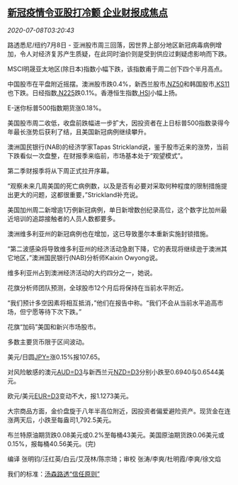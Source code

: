 <!--1594182194000-->
[新冠疫情令亚股打冷颤 企业财报成焦点](https://cn.reuters.com/article/asia-financial-markets-0708-wedn-idCNKBS2490D5)
------

<div><i>2020-07-08T03:20:43</i></div><div class="StandardArticleBody_body"><p>路透悉尼/纽约7月8日 - 亚洲股市周三回落，因世界上部分地区新冠病毒病例增加，令人对经济复苏产生质疑，在此同时油价则是受到供应过剩疑虑影响而下跌。 </p><p>MSCI明晟亚太地区(除日本)指数小幅下跌，该指数甫于周二创下四个半月高点。 </p><p>中国股市在平盘附近摇摆。澳洲股市跌0.4%，新西兰股市<a href="/investing/markets/index?symbol=.NZ50">.NZ50</a>和韩国股市<a href="/investing/markets/index?symbol=.KS11">.KS11</a>也下跌。日经指数<a href="/investing/markets/index?symbol=.N225">.N225</a>跌0.1%。香港恒生指数<a href="/investing/markets/index?symbol=.HSI">.HSI</a>小幅上扬。 </p><p>E-迷你标普500指数期货涨0.18%。 </p><p>美国股市周二收低，收盘前跌幅进一步扩大，因投资者在上日标普500指数录得今年最长涨势后获利了结，且美国新冠病例继续攀升。 </p><p>澳洲国民银行(NAB)的经济学家Tapas Strickland说，鉴于股市近来的涨势，当前下跌看似一次盘整，在财报季来临前，市场基本处于“观望模式”。 </p><p>第二季财报季将从下周正式拉开序幕。 </p><p>“观察未来几周美国的死亡病例数，以及是否有必要对采取何种程度的限制措施提出更大的问题，这都很重要，”Strickland补充说。 </p><p>美国加州周二新增逾1万例新冠病例，单日新增数创纪录高位，这个数字比加州最近培训的追踪接触者的人员人数都要多。 </p><p>澳洲维多利亚州的新冠病例也在增加，这已导致墨尔本重新实施封锁措施。 </p><p>“第二波感染将导致维多利亚州的经济活动急剧下降，它的表现将继续逊于澳洲其它地区，”澳洲国民银行(NAB)分析师Kaixin Owyong说。 </p><p>维多利亚州占到澳洲经济活动的大约四分之一，她说。 </p><p>花旗分析师团队预测，全球股市12个月后将保持在当前水平附近。 </p><p>“我们预计多空因素将相互抵消，”他们在报告中称。“我们不会从当前水平追高市场，但宁愿等待下次下跌。” </p><p>花旗“加码”美国和新兴市场股市。 </p><p>多数主要货币限于区间波动。 </p><p>美元/日圆<a href="/investing/currencies/quote?srcCurr=JPY&destCurr=USD">JPY=</a>涨0.15%报107.65。 </p><p>对风险敏感的澳元<a href="/investing/currencies/quote?srcCurr=AUD&destCurr=USD">AUD=D3</a>与新西兰元<a href="/investing/currencies/quote?srcCurr=NZD&destCurr=USD">NZD=D3</a>分别小跌至0.6940与0.6544美元。 </p><p>欧元/美元<a href="/investing/currencies/quote?srcCurr=EUR&destCurr=USD">EUR=D3</a>变动不大，报1.1273美元。 </p><p>大宗商品方面，金价盘旋于八年半高位附近，因投资者偏爱避险资产。现货金在连涨两天后，小跌至每盎司1,792.5美元。 </p><p>布兰特原油期货跌0.08美元或0.2%至每桶43美元。美国原油期货跌0.06美元或0.15%，报每桶40.56美元。(完) </p><div class="Attribution_container"><div class="Attribution_attribution"><p class="Attribution_content">编译 张明钧/汪红英/白云/艾茂林/陈宗琦；审校 张涛/李爽/杜明霞/李爽/徐文焰 </p></div></div><div class="StandardArticleBody_trustBadgeContainer"><span class="StandardArticleBody_trustBadgeTitle">我们的标准：</span><span class="trustBadgeUrl"><a href="https://www.thomsonreuters.cn/content/dam/openweb/documents/pdf/china/brochures/about-us-1.pdf">汤森路透“信任原则”</a></span></div></div>
